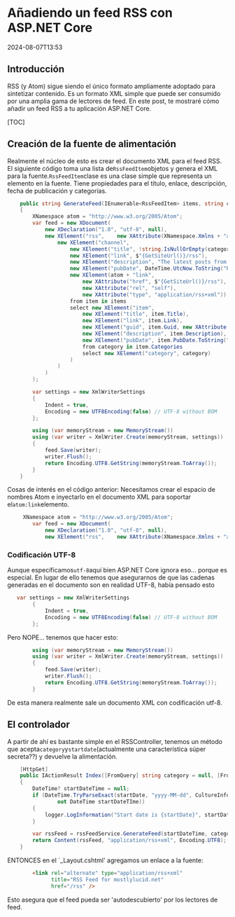 # Añadiendo un feed RSS con ASP.NET Core

<!--category-- ASP.NET, RSS -->
<datetime class="hidden">2024-08-07T13:53</datetime>

## Introducción

RSS (y Atom) sigue siendo el único formato ampliamente adoptado para sintetizar contenido. Es un formato XML simple que puede ser consumido por una amplia gama de lectores de feed. En este post, te mostraré cómo añadir un feed RSS a tu aplicación ASP.NET Core.

[TOC]

## Creación de la fuente de alimentación

Realmente el núcleo de esto es crear el documento XML para el feed RSS.
El siguiente código toma una lista de`RssFeedItem`objetos y genera el XML para la fuente.`RssFeedItem`clase es una clase simple que representa un elemento en la fuente. Tiene propiedades para el título, enlace, descripción, fecha de publicación y categorías.

```csharp
    public string GenerateFeed(IEnumerable<RssFeedItem> items, string categoryName = "")
    {
        XNamespace atom = "http://www.w3.org/2005/Atom";
        var feed = new XDocument(
            new XDeclaration("1.0", "utf-8", null),
            new XElement("rss",    new XAttribute(XNamespace.Xmlns + "atom", atom.NamespaceName), new XAttribute("version", "2.0"),
                new XElement("channel",
                    new XElement("title", !string.IsNullOrEmpty(categoryName) ? $"mostlylucid.net for {categoryName}" : $"mostlylucid.net"),
                    new XElement("link", $"{GetSiteUrl()}/rss"),
                    new XElement("description", "The latest posts from mostlylucid.net"),
                    new XElement("pubDate", DateTime.UtcNow.ToString("R")),
                    new XElement(atom + "link", 
                        new XAttribute("href", $"{GetSiteUrl()}/rss"), 
                        new XAttribute("rel", "self"), 
                        new XAttribute("type", "application/rss+xml")),
                    from item in items
                    select new XElement("item",
                        new XElement("title", item.Title),
                        new XElement("link", item.Link),
                        new XElement("guid", item.Guid, new XAttribute("isPermaLink", "false")),
                        new XElement("description", item.Description),
                        new XElement("pubDate", item.PubDate.ToString("R")),
                        from category in item.Categories
                        select new XElement("category", category)
                    )
                )
            )
        );

        var settings = new XmlWriterSettings
        {
            Indent = true,
            Encoding = new UTF8Encoding(false) // UTF-8 without BOM
        };

        using (var memoryStream = new MemoryStream())
        using (var writer = XmlWriter.Create(memoryStream, settings))
        {
            feed.Save(writer);
            writer.Flush();
            return Encoding.UTF8.GetString(memoryStream.ToArray());
        }
    }
```

Cosas de interés en el código anterior:
Necesitamos crear el espacio de nombres Atom e inyectarlo en el documento XML para soportar el`atom:link`elemento.

```csharp
     XNamespace atom = "http://www.w3.org/2005/Atom";
        var feed = new XDocument(
            new XDeclaration("1.0", "utf-8", null),
            new XElement("rss",    new XAttribute(XNamespace.Xmlns + "atom", atom.NamespaceName), new XAttribute("version", "2.0"),
```

### Codificación UTF-8

Aunque especificamos`utf-8`aquí bien ASP.NET Core ignora eso... porque es especial. En lugar de ello tenemos que asegurarnos de que las cadenas generadas en el documento son en realidad UTF-8, había pensado esto

```csharp
   var settings = new XmlWriterSettings
        {
            Indent = true,
            Encoding = new UTF8Encoding(false) // UTF-8 without BOM
        };

```

Pero NOPE... tenemos que hacer esto:

```csharp
        using (var memoryStream = new MemoryStream())
        using (var writer = XmlWriter.Create(memoryStream, settings))
        {
            feed.Save(writer);
            writer.Flush();
            return Encoding.UTF8.GetString(memoryStream.ToArray());
        }
```

De esta manera realmente sale un documento XML con codificación utf-8.

## El controlador

A partir de ahí es bastante simple en el RSSController, tenemos un método que acepta`category`y`startdate`(actualmente una característica súper secreta??) y devuelve la alimentación.

```csharp
    [HttpGet]
    public IActionResult Index([FromQuery] string category = null, [FromQuery] string startDate = null)
    {
        DateTime? startDateTime = null;
        if (DateTime.TryParseExact(startDate, "yyyy-MM-dd", CultureInfo.InvariantCulture, DateTimeStyles.None,
                out DateTime startDateTIme))
        {
            logger.LogInformation("Start date is {startDate}", startDate);
        }

        var rssFeed = rssFeedService.GenerateFeed(startDateTime, category);
        return Content(rssFeed, "application/rss+xml", Encoding.UTF8);
    }
```

ENTONCES en el `_Layout.cshtml' agregamos un enlace a la fuente:

```html
        <link rel="alternate" type="application/rss+xml"
              title="RSS Feed for mostlylucid.net"
              href="/rss" />
```

Esto asegura que el feed pueda ser 'autodescubierto' por los lectores de feed.